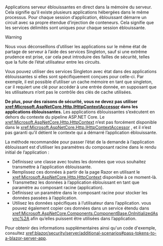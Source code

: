 Applications serveur éblouissantes en direct dans la mémoire du serveur. Cela signifie qu’il existe plusieurs applications hébergées dans le même processus. Pour chaque session d’application, éblouissant démarre un circuit avec sa propre étendue d’injection de conteneurs. Cela signifie que les services délimités sont uniques pour chaque session éblouissante.

> [!WARNING]
> Nous vous déconseillons d’utiliser les applications sur le même état de partage de serveur à l’aide des services Singleton, sauf si une extrême prudence est prise, car cela peut introduire des failles de sécurité, telles que la fuite de l’état utilisateur entre les circuits.

Vous pouvez utiliser des services Singleton avec état dans des applications éblouissantes si elles sont spécifiquement conçues pour celle-ci. Par exemple, il est possible d’utiliser un cache mémoire en tant que singleton, car il requiert une clé pour accéder à une entrée donnée, en supposant que les utilisateurs n’ont pas le contrôle des clés de cache utilisées.

**De plus, pour des raisons de sécurité, vous ne devez pas utiliser <xref:Microsoft.AspNetCore.Http.IHttpContextAccessor> dans les applications éblouissantes.** Les applications éblouissantes s’exécutent en dehors du contexte du pipeline ASP.NET Core. Le <xref:Microsoft.AspNetCore.Http.HttpContext> n’est pas forcément disponible dans le <xref:Microsoft.AspNetCore.Http.IHttpContextAccessor> , et il n’est pas garanti qu’il détient le contexte qui a démarré l’application éblouissante.

La méthode recommandée pour passer l’état de la demande à l’application éblouissant est d’utiliser les paramètres du composant racine dans le rendu initial de l’application :

* Définissez une classe avec toutes les données que vous souhaitez transmettre à l’application éblouissante.
* Remplissez ces données à partir de la page Razor en utilisant le <xref:Microsoft.AspNetCore.Http.HttpContext> disponible à ce moment-là.
* Transmettez les données à l’application éblouissant en tant que paramètre au composant racine (application).
* Définissez un paramètre dans le composant racine pour stocker les données passées à l’application.
* Utilisez les données spécifiques à l’utilisateur dans l’application. vous pouvez également copier ces données dans un service étendu dans <xref:Microsoft.AspNetCore.Components.ComponentBase.OnInitializedAsync%2A> afin qu’elles puissent être utilisées dans l’application.

Pour obtenir des informations supplémentaires ainsi qu'un code d'exemple, consultez <xref:blazor/security/server/additional-scenarios#pass-tokens-to-a-blazor-server-app>.
